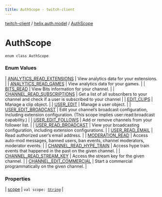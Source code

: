 ```yaml
---
title: AuthScope - twitch-client
---
```


[twitch-client](../../index.html) / [helix.auth.model](../index.html) / [AuthScope](./index.html)

# AuthScope

`enum class AuthScope`

### Enum Values

| [ANALYTICS_READ_EXTENSIONS](-a-n-a-l-y-t-i-c-s_-r-e-a-d_-e-x-t-e-n-s-i-o-n-s.html) | View analytics data for your extensions. |
| [ANALYTICS_READ_GAMES](-a-n-a-l-y-t-i-c-s_-r-e-a-d_-g-a-m-e-s.html) | View analytics data for your games. |
| [BITS_READ](-b-i-t-s_-r-e-a-d.html) | View Bits information for your channel. |
| [CHANNEL_READ_SUBSCRIPTIONS](-c-h-a-n-n-e-l_-r-e-a-d_-s-u-b-s-c-r-i-p-t-i-o-n-s.html) | Get a list of all subscribers to your channel and check if a user is subscribed to your channel |
| [EDIT_CLIPS](-e-d-i-t_-c-l-i-p-s.html) | Manage a clip object. |
| [USER_EDIT](-u-s-e-r_-e-d-i-t.html) | Manage a user object. |
| [USER_EDIT_BROADCAST](-u-s-e-r_-e-d-i-t_-b-r-o-a-d-c-a-s-t.html) | Edit your channel’s broadcast configuration, including extension configuration. (This scope implies user:read:broadcast capability.) |
| [USER_EDIT_FOLLOWS](-u-s-e-r_-e-d-i-t_-f-o-l-l-o-w-s.html) | Add or remove channels from your follower list. |
| [USER_READ_BROADCAST](-u-s-e-r_-r-e-a-d_-b-r-o-a-d-c-a-s-t.html) | View your broadcasting configuration, including extension configurations. |
| [USER_READ_EMAIL](-u-s-e-r_-r-e-a-d_-e-m-a-i-l.html) | Read authorized user’s email address. |
| [MODERATION_READ](-m-o-d-e-r-a-t-i-o-n_-r-e-a-d.html) | Access auto-mod messages, banned users, ban events, channel moderators, moderator events. |
| [CHANNEL_READ_HYPE_TRAIN](-c-h-a-n-n-e-l_-r-e-a-d_-h-y-p-e_-t-r-a-i-n.html) | Access hype train events that happened in the past on the given channel. |
| [CHANNEL_READ_STREAM_KEY](-c-h-a-n-n-e-l_-r-e-a-d_-s-t-r-e-a-m_-k-e-y.html) | Access the stream key for the given channel. |
| [CHANNEL_EDIT_COMMERCIAL](-c-h-a-n-n-e-l_-e-d-i-t_-c-o-m-m-e-r-c-i-a-l.html) | Start a commercial programmatically on the given channel. |

### Properties

| [scope](scope.html) | `val scope: `[`String`](https://kotlinlang.org/api/latest/jvm/stdlib/kotlin/-string/index.html) |

